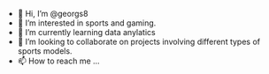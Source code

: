 - 👋 Hi, I’m @georgs8
- 👀 I’m interested in sports and gaming. 
- 🌱 I’m currently learning data anylatics 
- 💞️ I’m looking to collaborate on projects involving different types of sports models.
- 📫 How to reach me ... 

<!---
georgs8/georgs8 is a ✨ special ✨ repository because its `README.md` (this file) appears on your GitHub profile.
You can click the Preview link to take a look at your changes.
--->
